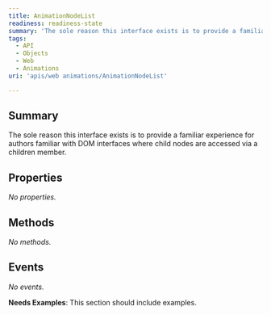```yaml
---
title: AnimationNodeList
readiness: readiness-state
summary: 'The sole reason this interface exists is to provide a familiar experience for authors familiar with DOM interfaces where child nodes are accessed via a children member.'
tags:
  - API
  - Objects
  - Web
  - Animations
uri: 'apis/web animations/AnimationNodeList'

---
```

## <span>Summary</span>

The sole reason this interface exists is to provide a familiar experience for authors familiar with DOM interfaces where child nodes are accessed via a children member.

## <span>Properties</span>

*No properties.*

## <span>Methods</span>

*No methods.*

## <span>Events</span>

*No events.*

**Needs Examples**: This section should include examples.


